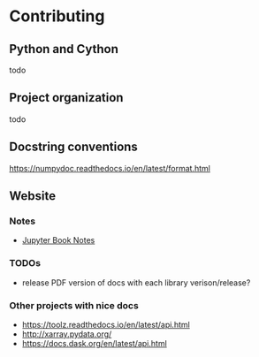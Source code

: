 # Contributing

## Python and Cython

todo

## Project organization

todo

## Docstring conventions

https://numpydoc.readthedocs.io/en/latest/format.html

## Website

### Notes

- [Jupyter Book Notes](jupyter_book_notes)

### TODOs

- release PDF version of docs with each library verison/release?

### Other projects with nice docs

- https://toolz.readthedocs.io/en/latest/api.html
- http://xarray.pydata.org/
- https://docs.dask.org/en/latest/api.html
